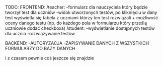 TODO:
FRONTEND:
/teacher:
    -formularz dla nauczyciela który będzie tworzył test dla uczniów
    -widok utworzonych testów, po kliknięciu w dany test wyświetla się tabela z uczniami którzy ten test rozwiązali + możliwość oceny danego testu (np. do każdego pola w formularzu który prześlą uczniowie dodać checkboxa) 
/student:
    -wyświetlanie dostępnych testów dla ucznia
    -rozwiązywanie testów

BACKEND:
-AUTORYZACJA
-ZAPISYWANIE DANYCH Z WSZYSTKICH FORMULARZY DO BAZY DANYCH


i z czasem pewnie coś jeszcze się znajdzie
